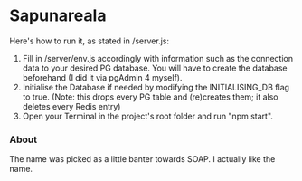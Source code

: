 # Sapunareala
Here's how to run it, as stated in /server.js:
1. Fill in /server/env.js accordingly with information such as the connection data to your desired PG database. You will have to create the database beforehand (I did it via pgAdmin 4 myself).
2. Initialise the Database if needed by modifying the INITIALISING_DB flag to true. (Note: this drops every PG table and (re)creates them; it also deletes every Redis entry)
3. Open your Terminal in the project's root folder and run "npm start".

### About

The name was picked as a little banter towards SOAP. I actually like the name.
